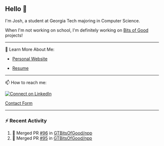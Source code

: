 ## Hello 👋

I'm Josh, a student at Georgia Tech majoring in Computer Science.

When I'm not working on school, I'm definitely working on [Bits of Good](https://bitsofgood.org) projects!

---

📖 Learn More About Me:

* [Personal Website](https://mcfarl.in)

* [Resume](https://www.dropbox.com/s/xak4fdv0h2ghhhy/JoshuaMcFarlin_Resume.pdf?dl=0)

---

📫 How to reach me:

[![Connect on LinkedIn](https://img.shields.io/badge/--linkedin?label=LinkedIn&logo=LinkedIn&style=social)](https://www.linkedin.com/in/joshmcfarlin)

[Contact Form](https://mcfarl.in/contact)

---

### :zap: Recent Activity

<!--START_SECTION:activity-->
1. 🎉 Merged PR [#96](https://github.com/GTBitsOfGood/npp/pull/96) in [GTBitsOfGood/npp](https://github.com/GTBitsOfGood/npp)
2. 🎉 Merged PR [#95](https://github.com/GTBitsOfGood/npp/pull/95) in [GTBitsOfGood/npp](https://github.com/GTBitsOfGood/npp)
<!--END_SECTION:activity-->

